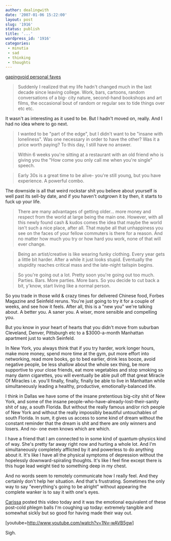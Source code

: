 ```yaml
---
author: dealingwith
date: '2007-01-06 15:22:00'
layout: post
slug: '1916'
status: publish
title: '...'
wordpress_id: '1916'
categories:
 - minutia
 - sad
 - thinking
 - thoughts
---
```


[gapingvoid personal faves][1]

> Suddenly I realized that my life hadn't changed much in the last decade
since leaving college. Work, bars, cartoons, random conversations of a big-
city nature, second-hand bookshops and art films, the occasional bout of
random or regular sex to tide things over etc etc.

It wasn't as interesting as it used to be. But I hadn't moved on, really. And
I had no idea where to go next.

> I wanted to be "part of the edge", but I didn't want to be "insane with
loneliness". Was one necessary in order to have the other? Was it a price
worth paying? To this day, I still have no answer.

> Within 6 weeks you're sitting at a restaurant with an old friend who is
giving you the "How come you only call me when you're single" speech.

> Early 30s is a great time to be alive- you're still young, but you have
experience. A powerful combo.

The downside is all that weird rockstar shit you believe about yourself is
well past its sell-by date, and if you haven't outgrown it by then, it starts
to fuck up your life.

> There are many advantages of getting older... more money and respect from
the world at large being the main one. However, with all this newly found cash
& kudos comes the idea that maybe the world isn't such a nice place, after
all. That maybe all that unhappiness you see on the faces of your fellow
commuters is there for a reason. And no matter how much you try or how hard
you work, none of that will ever change.

> Being an artist/creative is like wearing funky clothing. Every year gets a
little bit harder. After a while it just looks stupid. Eventually the
stupidity reaches critical mass and the late-night tailspin begins.

> So you're going out a lot. Pretty soon you're going out too much. Parties.
Bars. More parties. More bars. So you decide to cut back a bit, y'know, start
living like a normal person.

So you trade in those wild & crazy times for delivered Chinese food, Forbes
Magazine and Seinfeld reruns. You're just going to try it for a couple of
weeks, and see how it feels. After all, this is a "new you" we're talking
about. A better you. A saner you. A wiser, more sensible and compelling you.

But you know in your heart of hearts that you didn't move from suburban
Cleveland, Denver, Pittsburgh etc to a $3000-a-month Manhattan apartment just
to watch Seinfeld.

In New York, you always think that if you try harder, work longer hours, make
more money, spend more time at the gym, put more effort into networking, read
more books, go to bed earlier, drink less booze, avoid negative people, be
less shallow about the whole sex thing, be more supportive to your close
friends, eat more vegetables and stop smoking so many damn cigarettes, you
will eventually be able pull off that great Miracle Of Miracles i.e. you'll
finally, finally, finally be able to live in Manhattan while simultaneously
leading a healthy, productive, emotionally-balanced life.


I think in Dallas we have some of the insane pretentious big-city shit of New
York, and some of the insane people-who-have-already-lost-their-sanity shit of
say, a south Florida. But without the really famous and/or rich people of New
York and without the really impossibly beautiful untouchables of south
Florida. In sum, it gives us access to some kind of dream without the constant
reminder that the dream is shit and there are only winners and losers. And no-
one even knows which are which.

I have a friend that I am connected to in some kind of quantum-physics kind of
way. She's pretty far away right now and hurting a whole lot. And I'm
simultaneously completely afflicted by it and powerless to do anything about
it. It's like I have all the physical symptoms of depression without the
hopelessly downward-spiraling thoughts. It's like I feel fine except there is
this huge lead weight tied to something deep in my chest.

And no words seem to remotely communicate how I really feel. And they
certainly don't help her situation. And that's frustrating. Sometimes the only
way to say "everything's going to be alright" without appearing the complete
wanker is to say it with one's eyes.

[Carissa][2] posted this video today and it was the emotional equivalent of
these post-cold phlegm balls I'm coughing up today: extremely tangible and
somewhat sickly but so good for having made their way out.

[youtube=http://www.youtube.com/watch?v=1Nv-wAVB5gw]

Sigh.

   [1]: http://www.gapingvoid.com/Moveable_Type/archives/000729.html

   [2]: http://carissabyers.blogspot.com/


